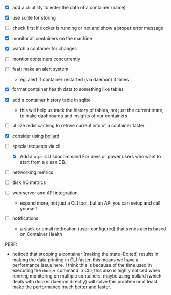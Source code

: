 - [x] add a cli utility to enter the data of a container (name)
- [x] use sqlite for storing

- [ ] check first if docker is running or not and show a proper error message
- [x] monitor all containers on the machine
- [x] watch a container for changes
- [ ] montior containers concurrently
- [ ] feat: make an alert system
    - eg. alert if container restarted (via daemon) 3 times
- [x] format container health data to something like tables
- [x] add a container history table in sqlite
    - this will help us track the history of tables, not just the current state, to make dashboards and insights of our containers
- [ ] utilize redis caching to retrive current info of a container faster
- [x] consider using [bollard](https://docs.rs/bollard/latest/bollard/)

- [ ] special requests via cli
    - [x] Add a `wipe` CLI subcommand For devs or power users who want to start from a clean DB.


- [ ] networking metrics
- [ ] disk I/O metrics

- [ ] web server and API integration
    - expand more, not just a CLI tool, but an API you can setup and call yourself

- [ ] notifications
    - a slack or email notfication (user-configured) that sends alerts based on Container Health

PERF:
- noticed that stopping a container (making the state=Exited) results in making the data printing in CLI faster. this means we have a performance issue here. I think this is because of the time used in executing the `docker` command in CLI, this also is highly noticed when running monitoring on multiple containers. maybe using bollard (which deals with docker daemon directly) will solve this problem or at least make the performance much better and faster.